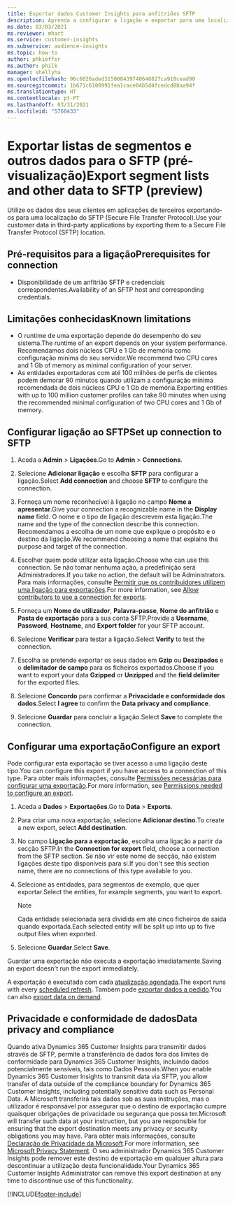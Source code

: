 ```yaml
---
title: Exportar dados Customer Insights para anfitriões SFTP
description: Aprenda a configurar a ligação e exportar para uma localização SFTP.
ms.date: 03/03/2021
ms.reviewer: mhart
ms.service: customer-insights
ms.subservice: audience-insights
ms.topic: how-to
author: phkieffer
ms.author: philk
manager: shellyha
ms.openlocfilehash: 96c6026aded315008439740646827ca910cead90
ms.sourcegitcommit: 1b671c6100991fea1cace04b5d4fcedcd88aa94f
ms.translationtype: HT
ms.contentlocale: pt-PT
ms.lasthandoff: 03/31/2021
ms.locfileid: "5760433"
---
```

# <a name="export-segment-lists-and-other-data-to-sftp-preview"></a><span data-ttu-id="e89d3-103">Exportar listas de segmentos e outros dados para o SFTP (pré-visualização)</span><span class="sxs-lookup"><span data-stu-id="e89d3-103">Export segment lists and other data to SFTP (preview)</span></span>

<span data-ttu-id="e89d3-104">Utilize os dados dos seus clientes em aplicações de terceiros exportando-os para uma localização do SFTP (Secure File Transfer Protocol).</span><span class="sxs-lookup"><span data-stu-id="e89d3-104">Use your customer data in third-party applications by exporting them to a Secure File Transfer Protocol (SFTP) location.</span></span>

## <a name="prerequisites-for-connection"></a><span data-ttu-id="e89d3-105">Pré-requisitos para a ligação</span><span class="sxs-lookup"><span data-stu-id="e89d3-105">Prerequisites for connection</span></span>

- <span data-ttu-id="e89d3-106">Disponibilidade de um anfitrião SFTP e credenciais correspondentes.</span><span class="sxs-lookup"><span data-stu-id="e89d3-106">Availability of an SFTP host and corresponding credentials.</span></span>

## <a name="known-limitations"></a><span data-ttu-id="e89d3-107">Limitações conhecidas</span><span class="sxs-lookup"><span data-stu-id="e89d3-107">Known limitations</span></span>

- <span data-ttu-id="e89d3-108">O runtime de uma exportação depende do desempenho do seu sistema.</span><span class="sxs-lookup"><span data-stu-id="e89d3-108">The runtime of an export depends on your system performance.</span></span> <span data-ttu-id="e89d3-109">Recomendamos dois núcleos CPU e 1 Gb de memória como configuração mínima do seu servidor.</span><span class="sxs-lookup"><span data-stu-id="e89d3-109">We recommend two CPU cores and 1 Gb of memory as minimal configuration of your server.</span></span> 
- <span data-ttu-id="e89d3-110">As entidades exportadoras com até 100 milhões de perfis de clientes podem demorar 90 minutos quando utilizam a configuração mínima recomendada de dois núcleos CPU e 1 Gb de memória.</span><span class="sxs-lookup"><span data-stu-id="e89d3-110">Exporting entities with up to 100 million customer profiles can take 90 minutes when using the recommended minimal configuration of two CPU cores and 1 Gb of memory.</span></span> 

## <a name="set-up-connection-to-sftp"></a><span data-ttu-id="e89d3-111">Configurar ligação ao SFTP</span><span class="sxs-lookup"><span data-stu-id="e89d3-111">Set up connection to SFTP</span></span>

1. <span data-ttu-id="e89d3-112">Aceda a **Admin** > **Ligações**.</span><span class="sxs-lookup"><span data-stu-id="e89d3-112">Go to **Admin** > **Connections**.</span></span>

1. <span data-ttu-id="e89d3-113">Selecione **Adicionar ligação** e escolha **SFTP** para configurar a ligação.</span><span class="sxs-lookup"><span data-stu-id="e89d3-113">Select **Add connection** and choose **SFTP** to configure the connection.</span></span>

1. <span data-ttu-id="e89d3-114">Forneça um nome reconhecível à ligação no campo **Nome a apresentar**.</span><span class="sxs-lookup"><span data-stu-id="e89d3-114">Give your connection a recognizable name in the **Display name** field.</span></span> <span data-ttu-id="e89d3-115">O nome e o tipo de ligação descrevem esta ligação.</span><span class="sxs-lookup"><span data-stu-id="e89d3-115">The name and the type of the connection describe this connection.</span></span> <span data-ttu-id="e89d3-116">Recomendamos a escolha de um nome que explique o propósito e o destino da ligação.</span><span class="sxs-lookup"><span data-stu-id="e89d3-116">We recommend choosing a name that explains the purpose and target of the connection.</span></span>

1. <span data-ttu-id="e89d3-117">Escolher quem pode utilizar esta ligação.</span><span class="sxs-lookup"><span data-stu-id="e89d3-117">Choose who can use this connection.</span></span> <span data-ttu-id="e89d3-118">Se não tomar nenhuma ação, a predefinição será Administradores.</span><span class="sxs-lookup"><span data-stu-id="e89d3-118">If you take no action, the default will be Administrators.</span></span> <span data-ttu-id="e89d3-119">Para mais informações, consulte [Permitir que os contribuidores utilizem uma ligação para exportações](connections.md#allow-contributors-to-use-a-connection-for-exports).</span><span class="sxs-lookup"><span data-stu-id="e89d3-119">For more information, see [Allow contributors to use a connection for exports](connections.md#allow-contributors-to-use-a-connection-for-exports).</span></span>

1. <span data-ttu-id="e89d3-120">Forneça um **Nome de utilizador**, **Palavra-passe**, **Nome do anfitrião** e **Pasta de exportação** para a sua conta SFTP.</span><span class="sxs-lookup"><span data-stu-id="e89d3-120">Provide a **Username**, **Password**, **Hostname**, and **Export folder** for your SFTP account.</span></span>

1. <span data-ttu-id="e89d3-121">Selecione **Verificar** para testar a ligação.</span><span class="sxs-lookup"><span data-stu-id="e89d3-121">Select **Verify** to test the connection.</span></span>

1. <span data-ttu-id="e89d3-122">Escolha se pretende exportar os seus dados em **Gzip** ou **Deszipados** e o **delimitador de campo** para os ficheiros exportados.</span><span class="sxs-lookup"><span data-stu-id="e89d3-122">Choose if you want to export your data **Gzipped** or **Unzipped** and the **field delimiter** for the exported files.</span></span>

1. <span data-ttu-id="e89d3-123">Selecione **Concordo** para confirmar a **Privacidade e conformidade dos dados**.</span><span class="sxs-lookup"><span data-stu-id="e89d3-123">Select **I agree** to confirm the **Data privacy and compliance**.</span></span>

1. <span data-ttu-id="e89d3-124">Selecione **Guardar** para concluir a ligação.</span><span class="sxs-lookup"><span data-stu-id="e89d3-124">Select **Save** to complete the connection.</span></span>

## <a name="configure-an-export"></a><span data-ttu-id="e89d3-125">Configurar uma exportação</span><span class="sxs-lookup"><span data-stu-id="e89d3-125">Configure an export</span></span>

<span data-ttu-id="e89d3-126">Pode configurar esta exportação se tiver acesso a uma ligação deste tipo.</span><span class="sxs-lookup"><span data-stu-id="e89d3-126">You can configure this export if you have access to a connection of this type.</span></span> <span data-ttu-id="e89d3-127">Para obter mais informações, consulte [Permissões necessárias para configurar uma exportação](export-destinations.md#set-up-a-new-export).</span><span class="sxs-lookup"><span data-stu-id="e89d3-127">For more information, see [Permissions needed to configure an export](export-destinations.md#set-up-a-new-export).</span></span>

1. <span data-ttu-id="e89d3-128">Aceda a **Dados** > **Exportações**.</span><span class="sxs-lookup"><span data-stu-id="e89d3-128">Go to **Data** > **Exports**.</span></span>

1. <span data-ttu-id="e89d3-129">Para criar uma nova exportação, selecione **Adicionar destino**.</span><span class="sxs-lookup"><span data-stu-id="e89d3-129">To create a new export, select **Add destination**.</span></span>

1. <span data-ttu-id="e89d3-130">No campo **Ligação para a exportação**, escolha uma ligação a partir da secção SFTP.</span><span class="sxs-lookup"><span data-stu-id="e89d3-130">In the **Connection for export** field, choose a connection from the SFTP section.</span></span> <span data-ttu-id="e89d3-131">Se não vir este nome de secção, não existem ligações deste tipo disponíveis para si.</span><span class="sxs-lookup"><span data-stu-id="e89d3-131">If you don't see this section name, there are no connections of this type available to you.</span></span>

1. <span data-ttu-id="e89d3-132">Selecione as entidades, para segmentos de exemplo, que quer exportar.</span><span class="sxs-lookup"><span data-stu-id="e89d3-132">Select the entities, for example segments, you want to export.</span></span>

   > [!NOTE]
   > <span data-ttu-id="e89d3-133">Cada entidade selecionada será dividida em até cinco ficheiros de saída quando exportada.</span><span class="sxs-lookup"><span data-stu-id="e89d3-133">Each selected entity will be split up into up to five output files when exported.</span></span> 

1. <span data-ttu-id="e89d3-134">Selecione **Guardar**.</span><span class="sxs-lookup"><span data-stu-id="e89d3-134">Select **Save**.</span></span>

<span data-ttu-id="e89d3-135">Guardar uma exportação não executa a exportação imediatamente.</span><span class="sxs-lookup"><span data-stu-id="e89d3-135">Saving an export doesn't run the export immediately.</span></span>

<span data-ttu-id="e89d3-136">A exportação é executada com cada [atualização agendada](system.md#schedule-tab).</span><span class="sxs-lookup"><span data-stu-id="e89d3-136">The export runs with every [scheduled refresh](system.md#schedule-tab).</span></span> <span data-ttu-id="e89d3-137">Também pode [exportar dados a pedido](export-destinations.md#run-exports-on-demand).</span><span class="sxs-lookup"><span data-stu-id="e89d3-137">You can also [export data on demand](export-destinations.md#run-exports-on-demand).</span></span> 

## <a name="data-privacy-and-compliance"></a><span data-ttu-id="e89d3-138">Privacidade e conformidade de dados</span><span class="sxs-lookup"><span data-stu-id="e89d3-138">Data privacy and compliance</span></span>

<span data-ttu-id="e89d3-139">Quando ativa Dynamics 365 Customer Insights para transmitir dados através de SFTP, permite a transferência de dados fora dos limites de conformidade para Dynamics 365 Customer Insights, incluindo dados potencialmente sensíveis, tais como Dados Pessoais.</span><span class="sxs-lookup"><span data-stu-id="e89d3-139">When you enable Dynamics 365 Customer Insights to transmit data via SFTP, you allow transfer of data outside of the compliance boundary for Dynamics 365 Customer Insights, including potentially sensitive data such as Personal Data.</span></span> <span data-ttu-id="e89d3-140">A Microsoft transferirá tais dados sob as suas instruções, mas o utilizador é responsável por assegurar que o destino de exportação cumpre quaisquer obrigações de privacidade ou segurança que possa ter.</span><span class="sxs-lookup"><span data-stu-id="e89d3-140">Microsoft will transfer such data at your instruction, but you are responsible for ensuring that the export destination meets any privacy or security obligations you may have.</span></span> <span data-ttu-id="e89d3-141">Para obter mais informações, consulte [Declaração de Privacidade da Microsoft](https://go.microsoft.com/fwlink/?linkid=396732).</span><span class="sxs-lookup"><span data-stu-id="e89d3-141">For more information, see [Microsoft Privacy Statement](https://go.microsoft.com/fwlink/?linkid=396732).</span></span>
<span data-ttu-id="e89d3-142">O seu administrador Dynamics 365 Customer Insights pode remover este destino de exportação em qualquer altura para descontinuar a utilização desta funcionalidade.</span><span class="sxs-lookup"><span data-stu-id="e89d3-142">Your Dynamics 365 Customer Insights Administrator can remove this export destination at any time to discontinue use of this functionality.</span></span>

[!INCLUDE[footer-include](../includes/footer-banner.md)]
